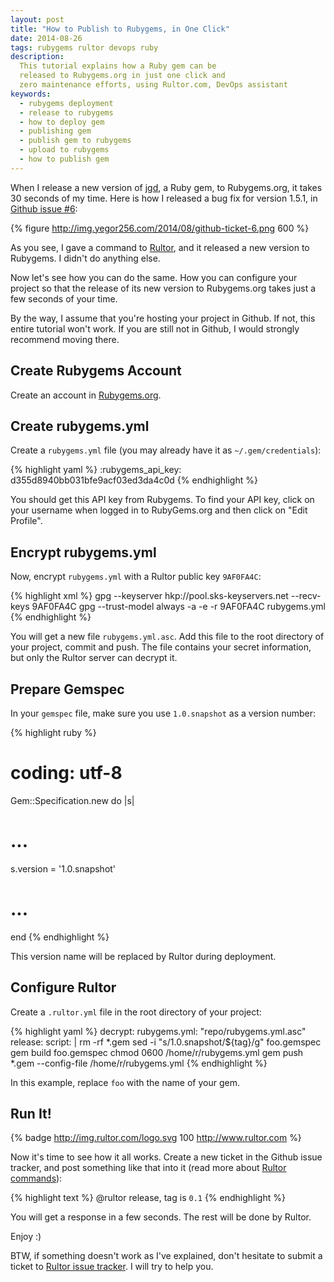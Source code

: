 ```yaml
---
layout: post
title: "How to Publish to Rubygems, in One Click"
date: 2014-08-26
tags: rubygems rultor devops ruby
description:
  This tutorial explains how a Ruby gem can be
  released to Rubygems.org in just one click and
  zero maintenance efforts, using Rultor.com, DevOps assistant
keywords:
  - rubygems deployment
  - release to rubygems
  - how to deploy gem
  - publishing gem
  - publish gem to rubygems
  - upload to rubygems
  - how to publish gem
---
```


When I release a new version of [jgd](https://github.com/yegor256/jekyll-github-deploy),
a Ruby gem, to Rubygems.org, it takes 30 seconds of my time.
Here is how I released a bug fix for version 1.5.1,
in [Github issue #6](https://github.com/yegor256/jekyll-github-deploy/issues/6):

{% figure http://img.yegor256.com/2014/08/github-ticket-6.png 600 %}

As you see, I gave a command to [Rultor](http://www.rultor.com),
and it released a new version to Rubygems. I didn't do anything else.

Now let's see how you can do the same. How you can configure your project
so that the release of its new version to Rubygems.org
takes just a few seconds of your time.

<!--more-->

By the way, I assume that you're hosting your project in Github. If not,
this entire tutorial won't work. If you are still not in Github, I would
strongly recommend moving there.

## Create Rubygems Account

Create an account in [Rubygems.org](http://www.rubygems.org).

## Create rubygems.yml

Create a `rubygems.yml` file (you may already have it as `~/.gem/credentials`):

{% highlight yaml %}
:rubygems_api_key: d355d8940bb031bfe9acf03ed3da4c0d
{% endhighlight %}

You should get this API key from Rubygems.  To find your API key,
click on your username when logged in to RubyGems.org and then click
on "Edit Profile".

## Encrypt rubygems.yml

Now, encrypt `rubygems.yml` with a Rultor public key `9AF0FA4C`:

{% highlight xml %}
gpg --keyserver hkp://pool.sks-keyservers.net --recv-keys 9AF0FA4C
gpg --trust-model always -a -e -r 9AF0FA4C rubygems.yml
{% endhighlight %}

You will get a new file `rubygems.yml.asc`.
Add this file to the root directory of your project,
commit and push. The file contains your secret information,
but only the Rultor server can decrypt it.

## Prepare Gemspec

In your `gemspec` file, make sure you use `1.0.snapshot` as a version number:

{% highlight ruby %}
# coding: utf-8
Gem::Specification.new do |s|
  # ...
  s.version = '1.0.snapshot'
  # ...
end
{% endhighlight %}

This version name will be replaced by Rultor during deployment.

## Configure Rultor

Create a `.rultor.yml` file in the root directory of your project:

{% highlight yaml %}
decrypt:
  rubygems.yml: "repo/rubygems.yml.asc"
release:
  script: |
    rm -rf *.gem
    sed -i "s/1.0.snapshot/${tag}/g" foo.gemspec
    gem build foo.gemspec
    chmod 0600 /home/r/rubygems.yml
    gem push *.gem --config-file /home/r/rubygems.yml
{% endhighlight %}

In this example, replace `foo` with the name of your gem.

## Run It!

{% badge http://img.rultor.com/logo.svg 100 http://www.rultor.com %}

Now it's time to see how it all works. Create a new ticket in
the Github issue tracker, and post something like that into it
(read more about [Rultor commands](http://doc.rultor.com/basics.html)):

{% highlight text %}
@rultor release, tag is `0.1`
{% endhighlight %}

You will get a response in a few seconds. The rest will be done by Rultor.

Enjoy :)

BTW, if something doesn't work as I've explained, don't hesitate to
submit a ticket to
[Rultor issue tracker](https://github.com/yegor256/rultor/issues).
I will try to help you.
